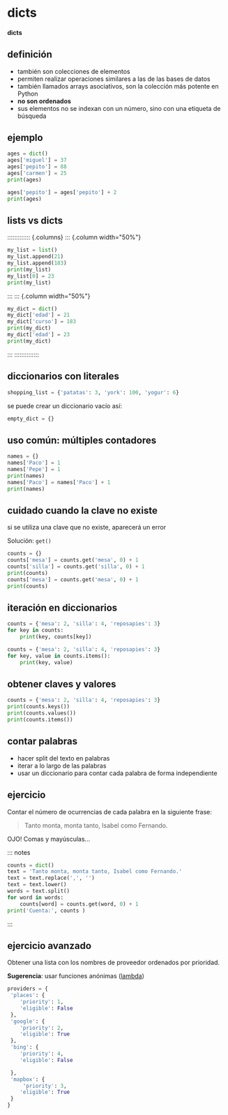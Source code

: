 # dicts
#### dicts

## definición

- también son colecciones de elementos
- permiten realizar operaciones similares a las de las bases de datos
- también llamados arrays asociativos, son la colección más potente en Python
- **no son ordenados**
- sus elementos no se indexan con un número, sino con una etiqueta de búsqueda

## ejemplo
~~~python
ages = dict()
ages['miguel'] = 37
ages['pepito'] = 88
ages['carmen'] = 25
print(ages)

ages['pepito'] = ages['pepito'] + 2
print(ages)
~~~

## lists vs dicts

::::::::::::: {.columns}
::: {.column width="50%"}
~~~python
my_list = list()
my_list.append(21)
my_list.append(183)
print(my_list)
my_list[0] = 23
print(my_list)
~~~
:::
::: {.column width="50%"}
~~~python
my_dict = dict()
my_dict['edad'] = 21
my_dict['curso'] = 183
print(my_dict)
my_dict['edad'] = 23
print(my_dict)
~~~
:::
::::::::::::::

## diccionarios con literales

~~~~python
shopping_list = {'patatas': 3, 'york': 100, 'yogur': 6}
~~~~

se puede crear un diccionario vacío así: 

~~~~python
empty_dict = {}
~~~~

## uso común: múltiples contadores

~~~~python
names = {}
names['Paco'] = 1
names['Pepe'] = 1
print(names)
names['Paco'] = names['Paco'] + 1
print(names)
~~~~

## cuidado cuando la clave no existe

si se utiliza una clave que no existe, aparecerá un error

Solución: `get()`

~~~~python
counts = {}
counts['mesa'] = counts.get('mesa', 0) + 1
counts['silla'] = counts.get('silla', 0) + 1
print(counts)
counts['mesa'] = counts.get('mesa', 0) + 1
print(counts)
~~~~

## iteración en diccionarios

~~~~python
counts = {'mesa': 2, 'silla': 4, 'reposapies': 3}
for key in counts:
    print(key, counts[key])
~~~~

~~~~python
counts = {'mesa': 2, 'silla': 4, 'reposapies': 3}
for key, value in counts.items():
    print(key, value)
~~~~

## obtener claves y valores

~~~~python
counts = {'mesa': 2, 'silla': 4, 'reposapies': 3}
print(counts.keys())
print(counts.values())
print(counts.items())
~~~~

## contar palabras

- hacer split del texto en palabras
- iterar a lo largo de las palabras
- usar un diccionario para contar cada palabra de forma independiente

## ejercicio
Contar el número de ocurrencias de cada palabra en la siguiente frase:

>Tanto monta, monta tanto, Isabel como Fernando.

OJO! Comas y mayúsculas...

::: notes
~~~~python
counts = dict()
text = 'Tanto monta, monta tanto, Isabel como Fernando.'
text = text.replace(',', '')
text = text.lower()
words = text.split()
for word in words:
    counts[word] = counts.get(word, 0) + 1
print('Cuenta:', counts )
~~~~
:::

## ejercicio avanzado

Obtener una lista con los nombres de proveedor ordenados por prioridad.

**Sugerencia**: usar funciones anónimas ([lambda](https://www.w3schools.com/python/python_lambda.asp))

~~~~python
providers = {
 'places': {
    'priority': 1,
    'eligible': False
 },
 'google': {
    'priority': 2,
    'eligible': True
 }, 
 'bing': {
    'priority': 4,
    'eligible': False

 }, 
 'mapbox': {
     'priority': 3,
    'eligible': True
 }
}
~~~~

